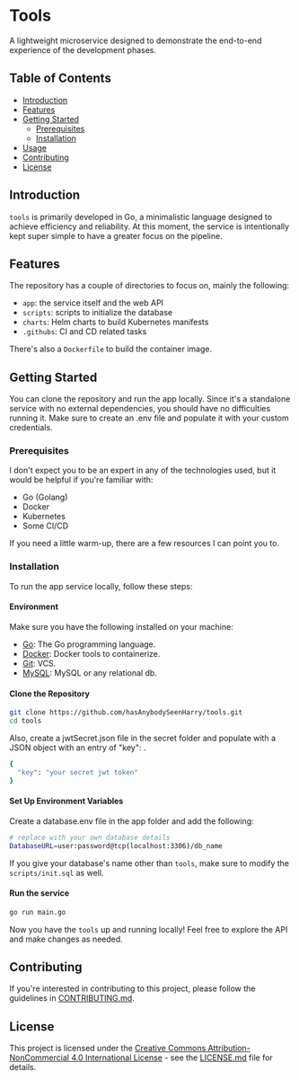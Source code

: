 # Tools

A lightweight microservice designed to demonstrate the end-to-end experience of the development phases.

## Table of Contents

- [Introduction](#introduction)
- [Features](#features)
- [Getting Started](#getting-started)
  - [Prerequisites](#prerequisites)
  - [Installation](#installation)
- [Usage](#usage)
- [Contributing](#contributing)
- [License](#license)

## Introduction

`tools` is primarily developed in Go, a minimalistic language designed to achieve efficiency and reliability. At this moment, the service is intentionally kept super simple to have a greater focus on the pipeline.

## Features

The repository has a couple of directories to focus on, mainly the following:

- `app`: the service itself and the web API
- `scripts`: scripts to initialize the database
- `charts`: Helm charts to build Kubernetes manifests
- `.githubs`: CI and CD related tasks

There's also a `Dockerfile` to build the container image.

## Getting Started

You can clone the repository and run the app locally. Since it's a standalone service with no external dependencies, you should have no difficulties running it. Make sure to create an .env file and populate it with your custom credentials.

### Prerequisites

I don't expect you to be an expert in any of the technologies used, but it would be helpful if you're familiar with:

- Go (Golang)
- Docker
- Kubernetes
- Some CI/CD

If you need a little warm-up, there are a few resources I can point you to.

### Installation

To run the app service locally, follow these steps:

#### Environment

Make sure you have the following installed on your machine:

- [Go](https://golang.org/doc/install): The Go programming language.
- [Docker](https://www.docker.com/get-started): Docker tools to containerize.
- [Git](https://git-scm.com/book/en/v2/Getting-Started-Installing-Git): VCS.
- [MySQL](https://dev.mysql.com/downloads/mysql): MySQL or any relational db.

#### Clone the Repository

```bash
git clone https://github.com/hasAnybodySeenHarry/tools.git
cd tools
```

Also, create a jwtSecret.json file in the secret folder and populate with a JSON object with an entry of "key": <your-secret>.

```bash
{
  "key": "your secret jwt token"
}
```

#### Set Up Environment Variables

Create a database.env file in the app folder and add the following:

```bash
# replace with your own database details
DatabaseURL=user:password@tcp(localhost:3306)/db_name
```
If you give your database's name other than `tools`, make sure to modify the ``scripts/init.sql`` as well.

#### Run the service

```bash
go run main.go
```
Now you have the `tools` up and running locally! Feel free to explore the API and make changes as needed.

## Contributing

If you're interested in contributing to this project, please follow the guidelines in [CONTRIBUTING.md](CONTRIBUTING.md).

## License

This project is licensed under the [Creative Commons Attribution-NonCommercial 4.0 International License](LICENSE.md) - see the [LICENSE.md](LICENSE.md) file for details.
